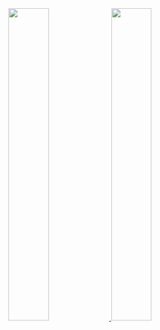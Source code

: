 
  <a href="https://github.com/phasenull/">
  <img width="40%" src="https://github-readme-stats.vercel.app/api?username=phasenull&show_icons=true&theme=gruvbox&hide_border=true" />
    <img width="40%" src="https://github-readme-streak-stats.herokuapp.com/?user=phasenull&theme=gruvbox&hide_border=true" />
  </a>
